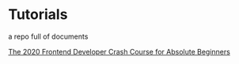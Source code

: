 # Tutorials

a repo full of documents

[The 2020 Frontend Developer Crash Course for Absolute Beginners](https://www.youtube.com/watch?v=QA0XpGhiz5w&t=296s)
